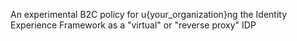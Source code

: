 An experimental B2C policy for u{your_organization}ng the Identity Experience Framework as a "virtual" or "reverse proxy" IDP
